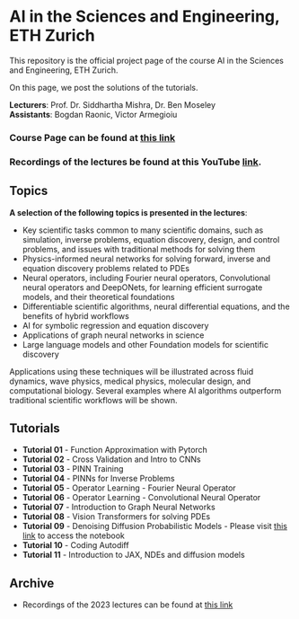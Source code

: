 # AI in the Sciences and Engineering, ETH Zurich 

This repository is the official project page of the course AI in the Sciences and Engineering, ETH Zurich. 

On this page, we post the solutions of the tutorials.

**Lecturers**: 	Prof. Dr. Siddhartha Mishra, Dr. Ben Moseley\
**Assistants**: Bogdan Raonic, Victor Armegioiu

### Course Page can be found at [this link](https://camlab.ethz.ch/teaching/ai-in-the-sciences-and-engineering-2024.html)
### Recordings of the lectures be found at this YouTube [link](https://www.youtube.com/watch?v=LkKvhvsf6jY&list=PLJkYEExhe7rYFkBIB2U5pf_RWzYnFLj7r).

## Topics

**A selection of the following topics is presented in the lectures**:

- Key scientific tasks common to many scientific domains, such as simulation, inverse problems, equation discovery, design, and control problems, and issues with traditional methods for solving them
- Physics-informed neural networks for solving forward, inverse and equation discovery problems related to PDEs
- Neural operators, including Fourier neural operators, Convolutional neural operators and DeepONets, for learning efficient surrogate models, and their theoretical foundations
- Differentiable scientific algorithms, neural differential equations, and the benefits of hybrid workflows
- AI for symbolic regression and equation discovery
- Applications of graph neural networks in science
- Large language models and other Foundation models for scientific discovery

Applications using these techniques will be illustrated across fluid dynamics, wave physics, medical physics, molecular design, and computational biology. Several examples where AI algorithms outperform traditional scientific workflows will be shown.

## Tutorials
- **Tutorial 01** - Function Approximation with Pytorch
- **Tutorial 02** - Cross Validation and Intro to CNNs
- **Tutorial 03** - PINN Training
- **Tutorial 04** - PINNs for Inverse Problems
- **Tutorial 05** - Operator Learning - Fourier Neural Operator
- **Tutorial 06** - Operator Learning - Convolutional Neural Operator
- **Tutorial 07** - Introduction to Graph Neural Networks
- **Tutorial 08** - Vision Transformers for solving PDEs
- **Tutorial 09** - Denoising Diffusion Probabilistic Models - Please visit [this link](https://github.com/dataflowr/notebooks/blob/master/Module18/ddpm_nano_sol.ipynb) to access the notebook
- **Tutorial 10** - Coding Autodiff
- **Tutorial 11**  - Introduction to JAX, NDEs and diffusion models

## Archive

- Recordings of the 2023 lectures can be found at [this link](https://www.youtube.com/watch?v=y6wHpRzhhkA&list=PLJkYEExhe7rYY5HjpIJbgo-tDZ3bIAqAm)
